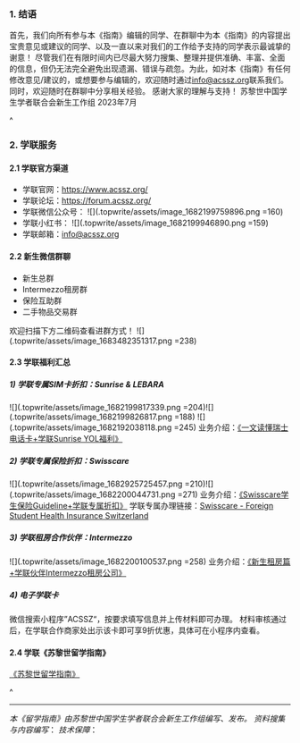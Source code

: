 ### **1. 结语**

首先，我们向所有参与本《指南》编辑的同学、在群聊中为本《指南》的内容提出宝贵意见或建议的同学、以及一直以来对我们的工作给予支持的同学表示最诚挚的谢意！
尽管我们在有限时间内已尽最大努力搜集、整理并提供准确、丰富、全面的信息，但仍无法完全避免出现遗漏、错误与疏忽。为此，如对本《指南》有任何修改意见/建议的，或想要参与编辑的，欢迎随时通过<info@acssz.org>联系我们。同时，欢迎随时在群聊中分享相关经验。
感谢大家的理解与支持！
苏黎世中国学生学者联合会新生工作组
2023年7月

^

### **2. 学联服务**

#### **2.1 学联官方渠道**

* 学联官网：<https://www.acssz.org/>
* 学联论坛：<https://forum.acssz.org/>
* 学联微信公众号：
  ![](.topwrite/assets/image_1682199759896.png =160)
* 学联小红书：
  ![](.topwrite/assets/image_1682199946890.png =159)
* 学联邮箱：<info@acssz.org>

#### **2.2 新生微信群聊**

* 新生总群
* Intermezzo租房群
* 保险互助群
* 二手物品交易群

欢迎扫描下方二维码查看进群方式！
![](.topwrite/assets/image_1683482351317.png =238)

#### **2.3 学联福利汇总**&#x20;

##### **1) 学联专属SIM卡折扣：Sunrise & LEBARA**

![](.topwrite/assets/image_1682199817339.png =204)![](.topwrite/assets/image_1682199826817.png =188)
![](.topwrite/assets/image_1682192038118.png =245)
业务介绍：[《一文读懂瑞士电话卡+学联Sunrise YOL福利》](https://forum.acssz.org/d/796-yi-wen-du-dong-rui-shi-dian-hua-qia-xue-lian-sunrise-yolfu-li)

##### **2) 学联专属保险折扣：Swisscare**

![](.topwrite/assets/image_1682925725457.png =210)![](.topwrite/assets/image_1682200044731.png =271)
业务介绍：[《Swisscare学生保险Guideline+学联专属折扣》](https://forum.acssz.org/d/51-swisscarebao-xian-guideline-da-yi-he-xue-lian-zhe-kou)
学联专属办理链接：[Swisscare - Foreign Student Health Insurance Switzerland](https://forms.swisscare.com/#/spss?group=3018)

##### **3) 学联租房合作伙伴：Intermezzo**

![](.topwrite/assets/image_1682200100537.png =258)
业务介绍：[《新生租房篇+学联伙伴Intermezzo租房公司》](https://forum.acssz.org/d/386)

##### **4) 电子学联卡**

微信搜索小程序”ACSSZ“，按要求填写信息并上传材料即可办理。
材料审核通过后，在学联合作商家处出示该卡即可享9折优惠，具体可在小程序内查看。

#### **2.4 学联《苏黎世留学指南**》&#x20;

[《苏黎世留学指南》](https://8lrx8emp45.k.topthink.com/@dayihui2023/00huanyingye.html)

^

***

*本《留学指南》由苏黎世中国学生学者联合会新生工作组编写、发布。*
*资料搜集与内容编写*：
*技术保障*：
